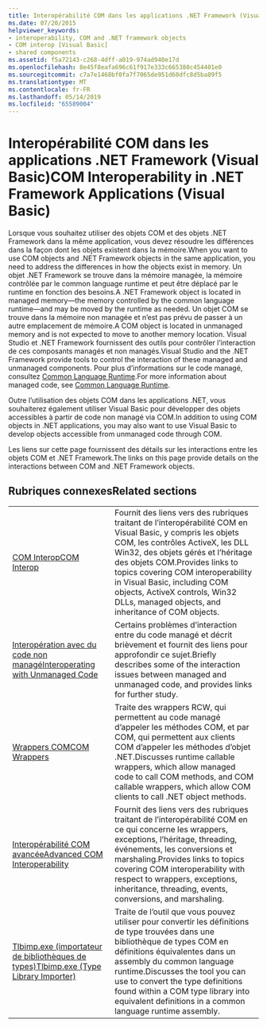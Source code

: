 ```yaml
---
title: Interopérabilité COM dans les applications .NET Framework (Visual Basic)
ms.date: 07/20/2015
helpviewer_keywords:
- interoperability, COM and .NET framework objects
- COM interop [Visual Basic]
- shared components
ms.assetid: f5a72143-c268-4dff-a019-974ad940e17d
ms.openlocfilehash: 8e45f8eafa696c61f917e333c665380c454401e0
ms.sourcegitcommit: c7a7e1468bf0fa7f7065de951d60dfc8d5ba89f5
ms.translationtype: MT
ms.contentlocale: fr-FR
ms.lasthandoff: 05/14/2019
ms.locfileid: "65589004"
---
```

# <a name="com-interoperability-in-net-framework-applications-visual-basic"></a><span data-ttu-id="7658f-102">Interopérabilité COM dans les applications .NET Framework (Visual Basic)</span><span class="sxs-lookup"><span data-stu-id="7658f-102">COM Interoperability in .NET Framework Applications (Visual Basic)</span></span>

<span data-ttu-id="7658f-103">Lorsque vous souhaitez utiliser des objets COM et des objets .NET Framework dans la même application, vous devez résoudre les différences dans la façon dont les objets existent dans la mémoire.</span><span class="sxs-lookup"><span data-stu-id="7658f-103">When you want to use COM objects and .NET Framework objects in the same application, you need to address the differences in how the objects exist in memory.</span></span> <span data-ttu-id="7658f-104">Un objet .NET Framework se trouve dans la mémoire managée, la mémoire contrôlée par le common language runtime et peut être déplacé par le runtime en fonction des besoins.</span><span class="sxs-lookup"><span data-stu-id="7658f-104">A .NET Framework object is located in managed memory—the memory controlled by the common language runtime—and may be moved by the runtime as needed.</span></span> <span data-ttu-id="7658f-105">Un objet COM se trouve dans la mémoire non managée et n’est pas prévu de passer à un autre emplacement de mémoire.</span><span class="sxs-lookup"><span data-stu-id="7658f-105">A COM object is located in unmanaged memory and is not expected to move to another memory location.</span></span> <span data-ttu-id="7658f-106">Visual Studio et .NET Framework fournissent des outils pour contrôler l’interaction de ces composants managés et non managés.</span><span class="sxs-lookup"><span data-stu-id="7658f-106">Visual Studio and the .NET Framework provide tools to control the interaction of these managed and unmanaged components.</span></span> <span data-ttu-id="7658f-107">Pour plus d’informations sur le code managé, consultez [Common Language Runtime](../../../standard/clr.md).</span><span class="sxs-lookup"><span data-stu-id="7658f-107">For more information about managed code, see [Common Language Runtime](../../../standard/clr.md).</span></span>

<span data-ttu-id="7658f-108">Outre l’utilisation des objets COM dans les applications .NET, vous souhaiterez également utiliser Visual Basic pour développer des objets accessibles à partir de code non managé via COM.</span><span class="sxs-lookup"><span data-stu-id="7658f-108">In addition to using COM objects in .NET applications, you may also want to use Visual Basic to develop objects accessible from unmanaged code through COM.</span></span>

<span data-ttu-id="7658f-109">Les liens sur cette page fournissent des détails sur les interactions entre les objets COM et .NET Framework.</span><span class="sxs-lookup"><span data-stu-id="7658f-109">The links on this page provide details on the interactions between COM and .NET Framework objects.</span></span>

## <a name="related-sections"></a><span data-ttu-id="7658f-110">Rubriques connexes</span><span class="sxs-lookup"><span data-stu-id="7658f-110">Related sections</span></span>

| | |
|---------|---------|
| [<span data-ttu-id="7658f-111">COM Interop</span><span class="sxs-lookup"><span data-stu-id="7658f-111">COM Interop</span></span>](../../../visual-basic/programming-guide/com-interop/index.md) | <span data-ttu-id="7658f-112">Fournit des liens vers des rubriques traitant de l’interopérabilité COM en Visual Basic, y compris les objets COM, les contrôles ActiveX, les DLL Win32, des objets gérés et l’héritage des objets COM.</span><span class="sxs-lookup"><span data-stu-id="7658f-112">Provides links to topics covering COM interoperability in Visual Basic, including COM objects, ActiveX controls, Win32 DLLs, managed objects, and inheritance of COM objects.</span></span> |
| [<span data-ttu-id="7658f-113">Interopération avec du code non managé</span><span class="sxs-lookup"><span data-stu-id="7658f-113">Interoperating with Unmanaged Code</span></span>](../../../framework/interop/index.md) | <span data-ttu-id="7658f-114">Certains problèmes d’interaction entre du code managé et décrit brièvement et fournit des liens pour approfondir ce sujet.</span><span class="sxs-lookup"><span data-stu-id="7658f-114">Briefly describes some of the interaction issues between managed and unmanaged code, and provides links for further study.</span></span> |
| [<span data-ttu-id="7658f-115">Wrappers COM</span><span class="sxs-lookup"><span data-stu-id="7658f-115">COM Wrappers</span></span>](../../../framework/interop/com-wrappers.md) | <span data-ttu-id="7658f-116">Traite des wrappers RCW, qui permettent au code managé d’appeler les méthodes COM, et par COM, qui permettent aux clients COM d’appeler les méthodes d’objet .NET.</span><span class="sxs-lookup"><span data-stu-id="7658f-116">Discusses runtime callable wrappers, which allow managed code to call COM methods, and COM callable wrappers, which allow COM clients to call .NET object methods.</span></span> |
| [<span data-ttu-id="7658f-117">Interopérabilité COM avancée</span><span class="sxs-lookup"><span data-stu-id="7658f-117">Advanced COM Interoperability</span></span>](../../../framework/interop/index.md) | <span data-ttu-id="7658f-118">Fournit des liens vers des rubriques traitant de l’interopérabilité COM en ce qui concerne les wrappers, exceptions, l’héritage, threading, événements, les conversions et marshaling.</span><span class="sxs-lookup"><span data-stu-id="7658f-118">Provides links to topics covering COM interoperability with respect to wrappers, exceptions, inheritance, threading, events, conversions, and marshaling.</span></span> |
| [<span data-ttu-id="7658f-119">Tlbimp.exe (importateur de bibliothèques de types)</span><span class="sxs-lookup"><span data-stu-id="7658f-119">Tlbimp.exe (Type Library Importer)</span></span>](../../../framework/tools/tlbimp-exe-type-library-importer.md) | <span data-ttu-id="7658f-120">Traite de l’outil que vous pouvez utiliser pour convertir les définitions de type trouvées dans une bibliothèque de types COM en définitions équivalentes dans un assembly du common language runtime.</span><span class="sxs-lookup"><span data-stu-id="7658f-120">Discusses the tool you can use to convert the type definitions found within a COM type library into equivalent definitions in a common language runtime assembly.</span></span> |
